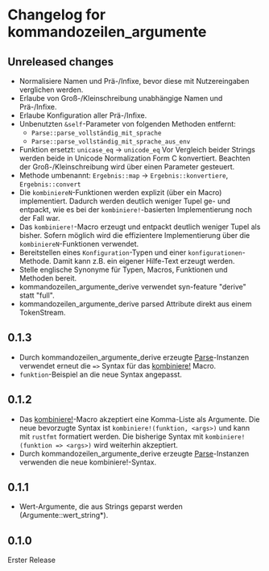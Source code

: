 # Changelog for kommandozeilen_argumente

## Unreleased changes

- Normalisiere Namen und Prä-/Infixe, bevor diese mit Nutzereingaben verglichen werden.
- Erlaube von Groß-/Kleinschreibung unabhängige Namen und Prä-/Infixe.
- Erlaube Konfiguration aller Prä-/Infixe.
- Unbenutzten `&self`-Parameter von folgenden Methoden entfernt:
  - `Parse::parse_vollständig_mit_sprache`
  - `Parse::parse_vollständig_mit_sprache_aus_env`
- Funktion ersetzt: `unicase_eq` -> `unicode_eq`
    Vor Vergleich beider Strings werden beide in Unicode Normalization Form C konvertiert.
    Beachten der Groß-/Kleinschreibung wird über einen Parameter gesteuert.
- Methode umbenannt: `Ergebnis::map` -> `Ergebnis::konvertiere`, `Ergebnis::convert`
- Die `kombiniereN`-Funktionen werden explizit (über ein Macro) implementiert.
    Dadurch werden deutlich weniger Tupel ge- und entpackt,
    wie es bei der `kombiniere!`-basierten Implementierung noch der Fall war.
- Das `kombiniere!`-Macro erzeugt und entpackt deutlich weniger Tupel als bisher.
    Sofern möglich wird die effizientere Implementierung über die `kombiniereN`-Funktionen verwendet.
- Bereitstellen eines `Konfiguration`-Typen und einer `konfigurationen`-Methode.
    Damit kann z.B. ein eigener Hilfe-Text erzeugt werden.
- Stelle englische Synonyme für Typen, Macros, Funktionen und Methoden bereit.
- kommandozeilen_argumente_derive verwendet syn-feature "derive" statt "full".
- kommandozeilen_argumente_derive parsed Attribute direkt aus einem TokenStream.

## 0.1.3

- Durch kommandozeilen_argumente_derive erzeugte [Parse](https://docs.rs/kommandozeilen_argumente/latest/kommandozeilen_argumente/trait.Parse.html)-Instanzen
    verwendet erneut die `=>` Syntax für das [kombiniere!](https://docs.rs/kommandozeilen_argumente/latest/kommandozeilen_argumente/macro.kombiniere.html) Macro.
- `funktion`-Beispiel an die neue Syntax angepasst.

## 0.1.2

- Das [kombiniere!](https://docs.rs/kommandozeilen_argumente/latest/kommandozeilen_argumente/macro.kombiniere.html)-Macro
    akzeptiert eine Komma-Liste als Argumente.
    Die neue bevorzugte Syntax ist `kombiniere!(funktion, <args>)`
    und kann mit `rustfmt` formatiert werden.
    Die bisherige Syntax mit `kombiniere!(funktion => <args>)` wird weiterhin akzeptiert.
- Durch kommandozeilen_argumente_derive erzeugte [Parse](https://docs.rs/kommandozeilen_argumente/latest/kommandozeilen_argumente/trait.Parse.html)-Instanzen
    verwenden die neue kombiniere!-Syntax.

## 0.1.1

- Wert-Argumente, die aus Strings geparst werden (Argumente::wert_string*).

## 0.1.0

Erster Release
